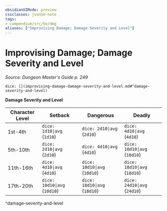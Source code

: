 ```yaml
---
obsidianUIMode: preview
cssclasses: json5e-note
tags:
- compendium/src/5e/dmg
aliases: ["Improvising Damage; Damage Severity and Level"]
---
```

# Improvising Damage; Damage Severity and Level
*Source: Dungeon Master's Guide p. 249* 

`dice: [](improvising-damage-damage-severity-and-level.md#^damage-severity-and-level)`

**Damage Severity and Level**

| Character Level | Setback | Dangerous | Deadly |
|-----------------|---------|-----------|--------|
| 1st-4th | `dice: 1d10\|avg` (`1d10`) | `dice: 2d10\|avg` (`2d10`) | `dice: 4d10\|avg` (`4d10`) |
| 5th-10th | `dice: 2d10\|avg` (`2d10`) | `dice: 4d10\|avg` (`4d10`) | `dice: 10d10\|avg` (`10d10`) |
| 11th-16th | `dice: 4d10\|avg` (`4d10`) | `dice: 10d10\|avg` (`10d10`) | `dice: 18d10\|avg` (`18d10`) |
| 17th-20th | `dice: 10d10\|avg` (`10d10`) | `dice: 18d10\|avg` (`18d10`) | `dice: 24d10\|avg` (`24d10`) |
^damage-severity-and-level